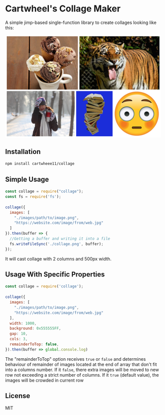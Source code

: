 # Cartwheel's Collage Maker

A simple jimp-based single-function library to create collages looking like this:


<p><img width="500" src="./example/collage.png"></p>

## Installation

```sh
npm install cartwheee11/collage
```
## Simple Usage

```javascript
const collage = require("collage");
const fs = require('fs');

collage({
  images: [
    "./images/path/to/image.png",
    "https://website.com/image/from/web.jpg"
  ]
}).then(buffer => {
  //Getting a buffer and writing it into a file
  fs.writeFileSync('./collage.png', buffer);
});
```
It will cast collage with 2 columns and 500px width.

## Usage With Specific Properties

```javascript
const collage = require('collage');

collage({
  images: [
    "./images/path/to/image.png",
    "https://website.com/image/from/web.jpg"
  ],
  width: 1000,
  background: 0x555555FF,
  gap: 10,
  cols: 3,
  remainderToTop: false,
}).then(buffer => global.console.log)
```
The "remainderToTop" option receives `true` or `false` and determines behaviour of remainder of images located at the end of array that don't fit into a columns number. If it `false`, there extra images will be moved to new row not exceeding a strict number of columns. If it `true` (default value), the images will be crowded in current row

## License

MIT